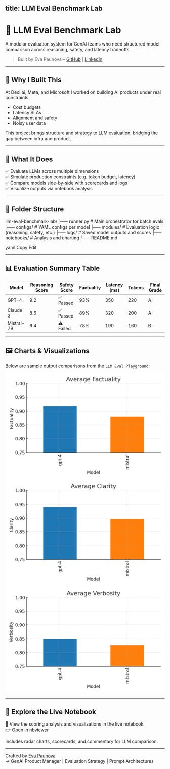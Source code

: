 title: LLM Eval Benchmark Lab
---

# 🧪 LLM Eval Benchmark Lab

A modular evaluation system for GenAI teams who need structured model comparison across reasoning, safety, and latency tradeoffs.

> Built by Eva Paunova – [GitHub](https://github.com/epaunova) | [LinkedIn](https://www.linkedin.com/in/eva-hristova-paunova-a194b3210/)

---

## 🧩 Why I Built This

At Deci.ai, Meta, and Microsoft I worked on building AI products under real constraints:  
- Cost budgets  
- Latency SLAs  
- Alignment and safety  
- Noisy user data

This project brings structure and strategy to LLM evaluation, bridging the gap between infra and product.

---

## 🚀 What It Does

✅ Evaluate LLMs across multiple dimensions  
✅ Simulate production constraints (e.g. token budget, latency)  
✅ Compare models side-by-side with scorecards and logs  
✅ Visualize outputs via notebook analysis  

---

## 📂 Folder Structure

llm-eval-benchmark-lab/
├── runner.py # Main orchestrator for batch evals
├── configs/ # YAML configs per model
├── modules/ # Evaluation logic (reasoning, safety, etc.)
├── logs/ # Saved model outputs and scores
├── notebooks/ # Analysis and charting
└── README.md

yaml
Copy
Edit

---

## 📊 Evaluation Summary Table

| Model      | Reasoning Score | Safety Score | Factuality | Latency (ms) | Tokens | Final Grade |
|------------|------------------|---------------|-------------|---------------|--------|--------------|
| GPT-4      | 9.2              | ✅ Passed      | 93%         | 350           | 220    | A            |
| Claude 3   | 8.6              | ✅ Passed      | 89%         | 320           | 200    | A−           |
| Mistral-7B | 6.4              | ⚠️ Failed      | 78%         | 190           | 160    | B            |

---

## 🖼️ Charts & Visualizations

Below are sample output comparisons from the `LLM Eval Playground`:

<img src="https://github.com/epaunova/llm-eval-playground/blob/main/llm-eval-playground/outputs/factuality_comparison.png?raw=true" width="600">

<img src="https://github.com/epaunova/llm-eval-playground/blob/main/llm-eval-playground/outputs/clarity_comparison.png?raw=true" width="600">

<img src="https://github.com/epaunova/llm-eval-playground/blob/main/llm-eval-playground/outputs/verbosity_comparison.png?raw=true" width="600">

---

## 📘 Explore the Live Notebook

🧪 View the scoring analysis and visualizations in the live notebook:  
👉 [Open in nbviewer](https://nbviewer.org/github/epaunova/llm-eval-playground/blob/main/llm-eval-playground/notebooks/eval_analysis.ipynb)

Includes radar charts, scorecards, and commentary for LLM comparison.

---

Crafted by [Eva Paunova](https://www.linkedin.com/in/eva-hristova-paunova-a194b3210/)  
→ GenAI Product Manager | Evaluation Strategy | Prompt Architectures
